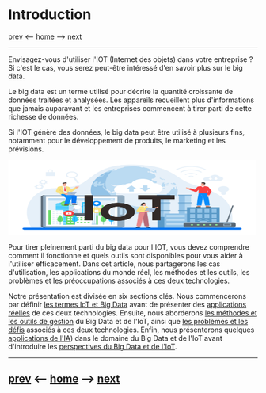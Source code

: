 # Introduction

[prev](/pages/introduction.md) <-- [home](/README.md) --> [next](/pages/definitions-big-data-et-iot.md)

-------
Envisagez-vous d'utiliser l'IOT (Internet des objets) dans votre entreprise ? Si c'est le cas, vous serez peut-être intéressé d'en savoir plus sur le big data.

Le big data est un terme utilisé pour décrire la quantité croissante de données traitées et analysées. Les appareils recueillent plus d'informations que jamais auparavant et les entreprises commencent à tirer parti de cette richesse de données.

Si l'IOT génère des données, le big data peut être utilisé à plusieurs fins, notamment pour le développement de produits, le marketing et les prévisions.

<img src="../assets/iot-bigdata-intro.jpg" width="500" height="150" />

Pour tirer pleinement parti du big data pour l'IOT, vous devez comprendre comment il fonctionne et quels outils sont disponibles pour vous aider à l'utiliser efficacement. Dans cet article, nous partagerons les cas d'utilisation, les applications du monde réel, les méthodes et les outils, les problèmes et les préoccupations associés à ces deux technologies.

Notre présentation est divisée en six sections clés. Nous commencerons par définir [les termes IoT et Big Data](/pages/definitions-big-data-et-iot.md) avant de présenter des [applications réelles](/pages/cas-dusages.md) de ces deux technologies. Ensuite, nous aborderons [les méthodes et les outils de gestion](/pages/approches-et-outils.md) du Big Data et de l'IoT, ainsi que [les problèmes et les défis](/pages/enjeux-et-defis.md) associés à ces deux technologies. Enfin, nous présenterons quelques [applications de l'IA](/pages/applications-de-ia.md)) dans le domaine du Big Data et de l'IoT avant d'introduire les [perspectives du Big Data et de l'IoT](/pages/perspectives-futures.md).

-------
[prev](/pages/introduction.md) <-- [home](/README.md) --> [next](/pages/definitions-big-data-et-iot.md)
-
